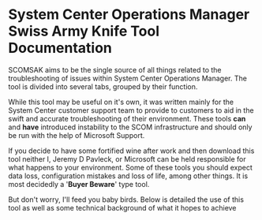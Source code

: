 # System Center Operations Manager Swiss Army Knife Tool Documentation #

SCOMSAK aims to be the single source of all things related to the troubleshooting of issues within System Center Operations Manager. The tool is divided into several tabs, grouped by their function. 

While this tool may be useful on it's own, it was written mainly for the System Center customer support team to provide to customers to aid in the swift and accurate troubleshooting of their environment. These tools **can** and **have** introduced instability to the SCOM infrastructure and should only be run with the help of Microsoft Support.

If you decide to have some fortified wine after work and then download this tool neither I, Jeremy D Pavleck, or Microsoft can be held responsible for what happens to your environment. Some of these tools you should expect data loss, configuration mistakes and loss of life, among other things. It is most decidedly a '**Buyer Beware**' type tool. 

But don't worry, I'll feed you baby birds. Below is detailed the use of this tool as well as some technical background of what it hopes to achieve
